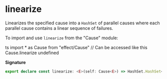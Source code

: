 # linearize

Linearizes the specified cause into a `HashSet` of parallel causes where each
parallel cause contains a linear sequence of failures.

To import and use `linearize` from the "Cause" module:

ts
import \* as Cause from "effect/Cause"
// Can be accessed like this
Cause.linearize
undefined

**Signature**

```ts
export declare const linearize: <E>(self: Cause<E>) => HashSet.HashSet<Cause<E>>
```
